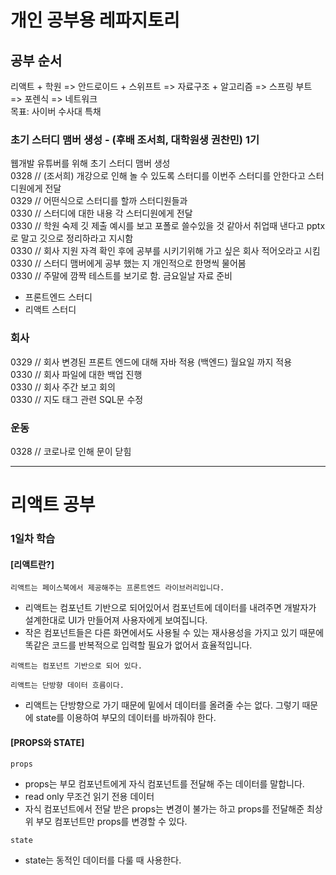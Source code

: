 # 개인 공부용 레파지토리

## 공부 순서
리액트 + 학원 => 안드로이드 + 스위프트 => 자료구조 + 알고리즘 => 스프링 부트 => 포렌식 => 네트워크    
목표: 사이버 수사대 특채  

### 초기 스터디 맴버 생성 - (후배 조서희, 대학원생 권찬민) 1기
웹개발 유튜버를 위해 초기 스터디 맴버 생성  
0328 // (조서희) 개강으로 인해 놀 수 있도록 스터디를 이번주 스터디를 안한다고 스터디원에게 전달  
0329 // 어떤식으로 스터디를 할까 스터디원들과  
0330 // 스터디에 대한 내용 각 스터디원에게 전달  
0330 // 학원 숙제 깃 제출 예시를 보고 포폴로 쓸수있을 것 같아서 취업때 낸다고 pptx로 말고 깃으로 정리하라고 지시함  
0330 // 회사 지원 자격 확인 후에 공부를 시키기위해 가고 싶은 회사 적어오라고 시킴  
0330 // 스터디 맴버에게 공부 했는 지 개인적으로 한명씩 물어봄  
0330 // 주말에 깜짝 테스트를 보기로 함. 금요일날 자료 준비

- 프론트엔드 스터디 
- 리액트 스터디 

### 회사
0329 // 회사 변경된 프론트 엔드에 대해 자바 적용 (백엔드) 월요일 까지 적용   
0330 // 회사 파일에 대한 백업 진행   
0330 // 회사 주간 보고 회의  
0330 // 지도 태그 관련 SQL문 수정  

### 운동
0328 // 코로나로 인해 문이 닫힘

---------------------------------------
# 리액트 공부

### 1일차 학습
#### [리액트란?]
```
리액트는 페이스북에서 제공해주는 프론트엔드 라이브러리입니다. 
```

- 리액트는 컴포넌트 기반으로 되어있어서 컴포넌트에 데이터를 내려주면 개발자가 설계한대로 UI가 만들어져 사용자에게 보여집니다. 
- 작은 컴포넌트들은 다른 화면에서도 사용될 수 있는 재사용성을 가지고 있기 때문에 똑같은 코드를 반복적으로 입력할 필요가 없어서 효율적입니다. 

```
리액트는 컴포넌트 기반으로 되어 있다.
```

```
리액트는 단방향 데이터 흐름이다.
```
- 리액트는 단방향으로 가기 때문에 밑에서 데이터를 올려줄 수는 없다. 그렇기 때문에 state를 이용하여 부모의 데이터를 바까줘야 한다.

#### [PROPS와 STATE]
```
props
```
- props는 부모 컴포넌트에게 자식 컴포넌트를 전달해 주는 데이터를 말합니다.
- read only 무조건 읽기 전용 데이터
- 자식 컴포넌트에서 전달 받은 props는 변경이 불가는 하고 props를 전달해준 최상위 부모 컴포넌트만 props를 변경할 수 있다.

```
state
```
- state는 동적인 데이터를 다룰 때 사용한다.

